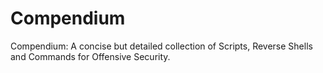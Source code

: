 # Compendium
Compendium:  A concise but detailed collection of Scripts, Reverse Shells and Commands for Offensive Security. 
